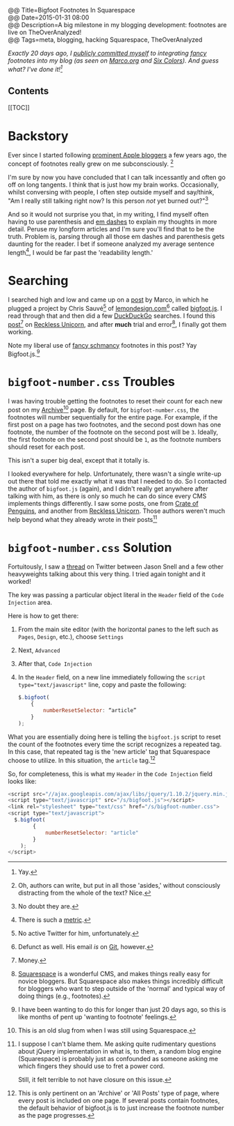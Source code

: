 @@ Title=Bigfoot Footnotes In Squarespace  
@@ Date=2015-01-31 08:00  
@@ Description=A big milestone in my blogging development: footnotes are live on TheOverAnalyzed!  
@@ Tags=meta, blogging, hacking Squarespace, TheOverAnalyzed  

*Exactly 20 days ago, I [publicly committed myself](https://twitter.com/TheOverAnalyzed/status/553716002999898112) to integrating [fancy](www.bigfootjs.com) footnotes into my blog (as seen on [Marco.org](http://www.marco.org/) and [Six Colors](www.sixcolors.com)). And guess what? I've done it![^di]*

<h2>Contents</h2>

[[TOC]]

# Backstory

Ever since I started following [prominent Apple bloggers](http://www.daringfireball.net) a few years ago, the concept of footnotes really grew on me subconsciously. [^sc]

I'm sure by now you have concluded that I can talk incessantly and often go off on long tangents. I think that is just how my brain works. Occasionally, whilst conversing with people, I often step outside myself and say/think, "Am I really still talking right now? Is this person *not* yet burned out?"[^bo]

And so it would not surprise you that, in my writing, I find myself often having to use parenthesis and [em dashes](http://www.thepunctuationguide.com/em-dash.html) to explain my thoughts in more detail. Peruse my longform articles and I'm sure you'll find that to be the truth. Problem is, parsing through all those em dashes and parenthesis gets daunting for the reader. I bet if someone analyzed my average sentence length[^asl], I would be far past the 'readability length.'

# Searching

I searched high and low and came up on a [post](http://www.marco.org/2013/12/15/bigfoot) by Marco, in which he plugged a project by Chris Sauvé[^csa] of [lemondesign.com](http://www.lemondesign.com)[^ld] called [bigfoot.js](http://www.bigfootjs.com). I read through that and then did a few [DuckDuckGo](https://duckduckgo.com/?q=bigfootjs&t=osx) searches. I found this [post](http://recklessunicorn.net/blog/2014/2/11/how-to-use-bigfoot-on-squarespace)[^bfs] on [Reckless Unicorn](http://recklessunicorn.net/), and after **much** trial and error[^te], I finally got them working. 

Note my liberal use of [fancy schmancy](http://www.urbandictionary.com/define.php?term=Fancy+Schmancy) footnotes in this post? Yay Bigfoot.js.[^pu]

# `bigfoot-number.css` Troubles

I was having trouble getting the footnotes to reset their count for each new post on my [Archive](/posts)[^old] page. By default, for `bigfoot-number.css`, the footnotes will number sequentially for the entire page. For example, if the first post on a page has two footnotes, and the second post down has one footnote, the number of the footnote on the second post will be `3`. Ideally, the first footnote on the second post should be `1`, as the footnote numbers should reset for each post. 

This isn't a super big deal, except that it totally is. 

I looked everywhere for help. Unfortunately, there wasn't a single write-up out there that told me exactly what it was that I needed to do. So I contacted the author of `bigfoot.js` (again), and I didn't really get anywhere after talking with him, as there is only so much he can do since every CMS implements things differently. I saw some posts, one from [Crate of Penguins](http://crateofpenguins.com/blog/2013-12-add-bigfoot-to-squarespace-sites), and another from [Reckless Unicorn](http://recklessunicorn.net/blog/2014/2/11/how-to-use-bigfoot-on-squarespacecra). Those authors weren't much help beyond what they already wrote in their posts[^tp]

# `bigfoot-number.css` Solution

Fortuitously, I saw a [thread](https://twitter.com/jsnell/status/560581646248722433) on Twitter between Jason Snell and a few other heavyweights talking about this very thing. I tried again tonight and it worked!

The key was passing a particular object literal in the `Header` field of the `Code Injection` area.

Here is how to get there:

1. From the main site editor (with the horizontal panes to the left such as `Pages`, `Design`, etc.), choose `Settings`
2. Next, `Advanced`
3. After that, `Code Injection`
4. In the `Header` field, on a new line immediately following the `script type="text/javascript"` line, copy and paste the following:

	```javascript
	$.bigfoot(
		{
 			numberResetSelector: “article”
		}
	);
    ```
    
What you are essentially doing here is telling the `bigfoot.js` script to reset the count of the footnotes every time the script recognizes a repeated tag. In this case, that repeated tag is the 'new article' tag that Squarespace choose to utilize. In this situation, the `article` tag.[^ar]

So, for completeness, this is what my `Header` in the `Code Injection` field looks like:

```javascript
<script src="//ajax.googleapis.com/ajax/libs/jquery/1.10.2/jquery.min.js"></script>
<script type="text/javascript" src="/s/bigfoot.js"></script>
<link rel="stylesheet" type="text/css" href="/s/bigfoot-number.css">
<script type="text/javascript">
  $.bigfoot(
        {
            numberResetSelector: "article"
        }
    );
</script>
```

[^di]: Yay.
[^sc]: Oh, authors can write, but put in all those 'asides,' without consciously distracting from the whole of the text? Nice.
[^bo]: No doubt they are. 
[^asl]: There is such a [metric](https://strainindex.wordpress.com/2008/07/28/the-average-sentence-length/).
[^csa]: No active Twitter for him, unfortunately.
[^ld]: Defunct as well. His email *is* on [Git](https://github.com/lemonmade), however.
[^tp]: I suppose I can't blame them. Me asking quite rudimentary questions about jQuery implementation in what is, to them, a random blog engine (Squarespace) is probably just as confounded as someone asking me which fingers they should use to fret a power cord. 

	Still, it felt terrible to not have closure on this issue. 
[^ar]: This is only pertinent on an 'Archive' or 'All Posts' type of page, where every post is included on one page. If several posts contain footnotes, the default behavior of bigfoot.js is to just increase the footnote number as the page progresses. 
[^bfs]: Money.
[^te]: [Squarespace](www.sqarespace.com) is a wonderful CMS, and makes things really easy for novice bloggers. But Squarespace also makes things incredibly difficult for bloggers who want to step outside of the 'normal' and typical way of doing things (e.g., footnotes). 
[^pu]: I have been wanting to do this for longer than just 20 days ago, so this is like months of pent up 'wanting to footnote' feelings.
[^old]: This is an old slug from when I was still using Squarespace.